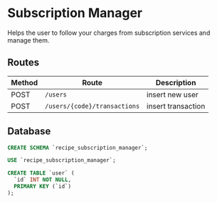 # Subscription Manager

Helps the user to follow your charges from subscription services and manage them.

## Routes

| Method |           Route            |         Description       |
|--------|----------------------------|---------------------------|
| POST   | `/users`                    | insert new user          |
| POST   | `/users/{code}/transactions` | insert transaction      |

## Database

```sql
CREATE SCHEMA `recipe_subscription_manager`;

USE `recipe_subscription_manager`;

CREATE TABLE `user` (
  `id` INT NOT NULL,
  PRIMARY KEY (`id`)
);
```
